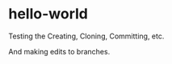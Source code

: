 hello-world
===========

Testing the Creating, Cloning, Committing, etc.

And making edits to branches.
